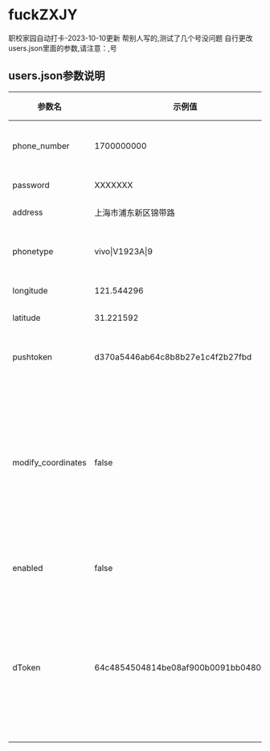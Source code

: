 # fuckZXJY
职校家园自动打卡-2023-10-10更新
帮别人写的,测试了几个号没问题
自行更改users.json里面的参数,请注意：,号
## users.json参数说明

| 参数名              | 示例值                     | 说明                                       |
| ------------------ | -------------------------- | ------------------------------------------ |
| phone_number       | 1700000000                | 手机号码                                   |
| password           | XXXXXXX                  | 密码                                       |
| address            | 上海市浦东新区锦带路       | 地址                                       |
| phonetype          | vivo\|V1923A\|9            | 手机型号                                   |
| longitude          | 121.544296                 | 经度                                       |
| latitude           | 31.221592                  | 纬度                                       |
| pushtoken          | d370a5446ab64c8b8b27e1c4f2b27fbd | 推送令牌                              |
| modify_coordinates | false                      | 是否随机修改坐标最后一位数                               |
| enabled            | false                      | 是否启用                                   |
| dToken             | 64c4854504814be08af900b0091bb0480d8a        | 设备标识符(随机生成字符串)                                 |
